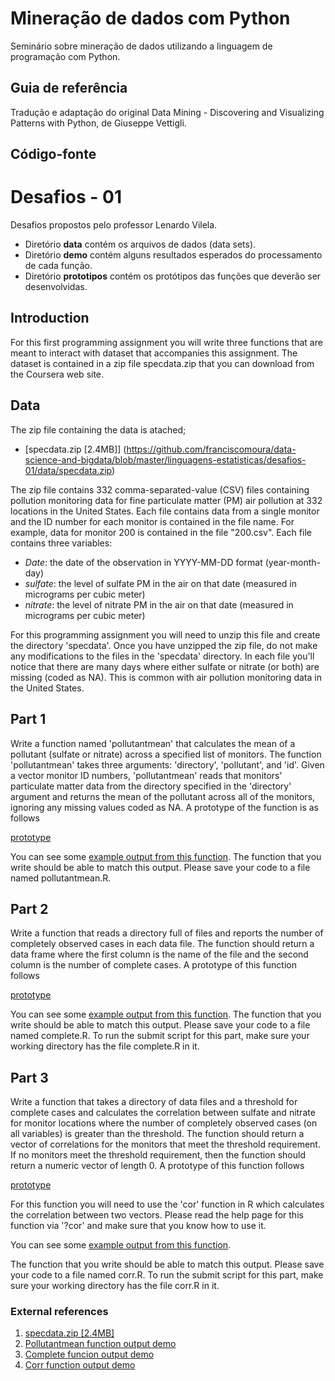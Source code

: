# Mineração de dados com Python
Seminário sobre mineração de dados utilizando a linguagem de programação com Python.

## Guia de referência
Tradução e adaptação do original Data Mining - Discovering and Visualizing Patterns with Python, de Giuseppe Vettigli.

## Código-fonte



# Desafios - 01
Desafios propostos pelo professor Lenardo Vilela.

- Diretório **data** contém os arquivos de dados (data sets).
- Diretório **demo** contém alguns resultados esperados do processamento de cada função.
- Diretório **prototipos** contém os protótipos das funções que deverão ser desenvolvidas.

## Introduction
For this first programming assignment you will write three functions that are meant to interact with dataset that accompanies this assignment. The dataset is contained in a zip file specdata.zip that you can download from the Coursera web site.

## Data
The zip file containing the data is atached;
* [specdata.zip [2.4MB]] (https://github.com/franciscomoura/data-science-and-bigdata/blob/master/linguagens-estatisticas/desafios-01/data/specdata.zip)

The zip file contains 332 comma-separated-value (CSV) files containing pollution monitoring data for fine particulate matter (PM) air pollution at 332 locations in the United States. Each file contains data from a single monitor and the ID number for each monitor is contained in the file name. For example, data for monitor 200 is contained in the file "200.csv". Each file contains three variables:

- *Date*: the date of the observation in YYYY-MM-DD format (year-month-day)
- *sulfate*: the level of sulfate PM in the air on that date (measured in micrograms per cubic meter)
- *nitrate*: the level of nitrate PM in the air on that date (measured in micrograms per cubic meter)

For this programming assignment you will need to unzip this file and create the directory 'specdata'. Once you have unzipped the zip file, do not make any modifications to the files in the 'specdata' directory. In each file you'll notice that there are many days where either sulfate or nitrate (or both) are missing (coded as NA). This is common with air pollution monitoring data in the United States.

## Part 1
Write a function named 'pollutantmean' that calculates the mean of a pollutant (sulfate or nitrate) across a specified list of monitors. The function 'pollutantmean' takes three arguments: 'directory', 'pollutant', and 'id'. Given a vector monitor ID numbers, 'pollutantmean' reads that monitors' particulate matter data from the directory specified in the 'directory' argument and returns the mean of the pollutant across all of the monitors, ignoring any missing values coded as NA. A prototype of the function is as follows

[prototype](https://github.com/franciscomoura/data-science-and-bigdata/blob/master/linguagens-estatisticas/desafios-01/prototipos/pollutantmean.png)

You can see some [example output from this function](https://d396qusza40orc.cloudfront.net/rprog%2Fdoc%2Fpollutantmean-demo.html). The function that you write should be able to match this output. Please save your code to a file named pollutantmean.R.

## Part 2
Write a function that reads a directory full of files and reports the number of completely observed cases in each data file. The function should return a data frame where the first column is the name of the file and the second column is the number of complete cases. A prototype of this function follows

[prototype](https://github.com/franciscomoura/data-science-and-bigdata/blob/master/linguagens-estatisticas/desafios-01/prototipos/complete.png)

You can see some [example output from this function](https://d396qusza40orc.cloudfront.net/rprog%2Fdoc%2Fcomplete-demo.html). The function that you write should be able to match this output. Please save your code to a file named complete.R. To run the submit script for this part, make sure your working directory has the file complete.R in it.

## Part 3
Write a function that takes a directory of data files and a threshold for complete cases and calculates the correlation between sulfate and nitrate for monitor locations where the number of completely observed cases (on all variables) is greater than the threshold. The function should return a vector of correlations for the monitors that meet the threshold requirement. If no monitors meet the threshold requirement, then the function should return a numeric vector of length 0. A prototype of this function follows

[prototype](https://github.com/franciscomoura/data-science-and-bigdata/blob/master/linguagens-estatisticas/desafios-01/prototipos/corr.png)

For this function you will need to use the 'cor' function in R which calculates the correlation between two vectors. Please read the help page for this function via '?cor' and make sure that you know how to use it.

You can see some [example output from this function](https://d396qusza40orc.cloudfront.net/rprog%2Fdoc%2Fcorr-demo.html).

The function that you write should be able to match this output. Please save your code to a file named corr.R. To run the submit script for this part, make sure your working directory has the file corr.R in it.

### External references
1. [specdata.zip [2.4MB]](https://d396qusza40orc.cloudfront.net/rprog%2Fdata%2Fspecdata.zip)
2. [Pollutantmean function output demo](https://d396qusza40orc.cloudfront.net/rprog%2Fdoc%2Fpollutantmean-demo.html)
3. [Complete funcion output demo](https://d396qusza40orc.cloudfront.net/rprog%2Fdoc%2Fcomplete-demo.html)
4. [Corr function output demo](https://d396qusza40orc.cloudfront.net/rprog%2Fdoc%2Fcorr-demo.html)
